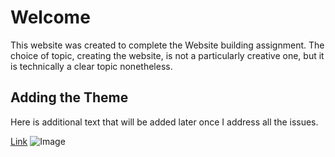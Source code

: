 # Welcome
This website was created to complete the Website building assignment. The choice of topic, creating the website, is not a particularly creative one, but it is technically a clear topic nonetheless.
## Adding the Theme
Here is additional text that will be added later once I address all the issues.

[Link](url=google.com)
![Image](src=https://upload.wikimedia.org/wikipedia/commons/thumb/8/86/CC-logo.svg/1024px-CC-logo.svg.png)
